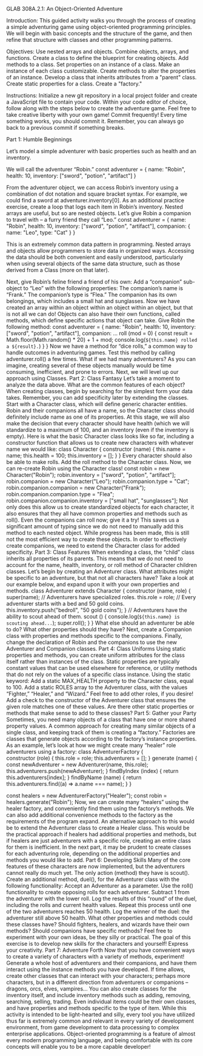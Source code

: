 GLAB 308A.2.1: An Object-Oriented Adventure

Introduction:
This guided activity walks you through the process of creating a simple adventuring game using object-oriented programming principles. We will begin with basic concepts and the structure of the game, and then refine that structure with classes and other programming patterns.

Objectives:
 Use nested arrays and objects.
 Combine objects, arrays, and functions.
 Create a class to define the blueprint for creating objects.
 Add methods to a class.
 Set properties on an instance of a class.
 Make an instance of each class customizable.
 Create methods to alter the properties of an instance.
 Develop a class that inherits attributes from a "parent" class.
 Create static properties for a class.
 Create a "factory."

Instructions:
Initialize a new git repository in a local project folder and create a JavaScript file to contain your code. Within your code editor of choice, follow along with the steps below to create the adventure game. Feel free to take creative liberty with your own game!
Commit frequently! Every time something works, you should commit it. Remember, you can always go back to a previous commit if something breaks.

Part 1: Humble Beginnings

Let’s model a simple adventurer with basic properties such as health and an inventory. 

We will call the adventurer “Robin.”
const adventurer = {
name: "Robin",
health: 10,
inventory: ["sword", "potion", "artifact"]
}

From the adventurer object, we can access Robin’s inventory using a combination of dot notation and square bracket syntax. For example, we could find a sword at adventurer.inventory[0].
As an additional practice exercise, create a loop that logs each item in Robin’s inventory.
Nested arrays are useful, but so are nested objects. Let’s give Robin a companion to travel with – a furry friend they call “Leo.”
const adventurer = {
name: "Robin",
health: 10,
inventory: ["sword", "potion", "artifact"],
companion: {
    name: "Leo",
    type: "Cat"
}
}

This is an extremely common data pattern in programming. Nested arrays and objects allow programmers to store data in organized ways. Accessing the data should be both convenient and easily understood, particularly when using several objects of the same data structure, such as those derived from a Class (more on that later).

Next, give Robin’s feline friend a friend of his own:
 Add a “companion” sub-object to “Leo” with the following properties:
 The companion’s name is “Frank.”
 The companion’s type is “Flea.”
The companion has its own belongings, which includes a small hat and sunglasses.
Now we have created an array within an object within an object within an object, but that is not all we can do! Objects can also have their own functions, called methods, which define specific actions that object can take.
Give Robin the following method:
const adventurer = {
name: "Robin",
health: 10,
inventory: ["sword", "potion", "artifact"],
companion: ...
roll (mod = 0) {
const result = Math.floor(Math.random() * 20) + 1 + mod;
console.log(`${this.name} rolled a ${result}.`)
}
}
Now we have a method for “dice rolls,” a common way to handle outcomes in adventuring games. Test this method by calling adventurer.roll() a few times.
What if we had many adventurers? As you can imagine, creating several of these objects manually would be time consuming, inefficient, and prone to errors. 
Next, we will level up our approach using Classes.
Part 2: Class Fantasy
Let’s take a moment to analyze the data above. What are the common features of each object?
When creating classes, begin by searching for the simplest form your data takes. Remember, you can add specificity later by extending the classes.
Start with a Character class, which will define generic character entities. Robin and their companions all have a name, so the Character class should definitely include name as one of its properties. At this stage, we will also make the decision that every character should have health (which we will standardize to a maximum of 100, and an inventory (even if the inventory is empty).
Here is what the basic Character class looks like so far, including a constructor function that allows us to create new characters with whatever name we would like:
class Character {
  constructor (name) {
    this.name = name;
    this.health = 100;
    this.inventory = [];
  }
}
Every character should also be able to make rolls. Add the roll method to the Character class.
Now, we can re-create Robin using the Character class!
const robin = new Character("Robin");
robin.inventory = ["sword", "potion", "artifact"];
robin.companion = new Character("Leo");
robin.companion.type = "Cat";
robin.companion.companion = new Character("Frank");
robin.companion.companion.type = "Flea";
robin.companion.companion.inventory = ["small hat", "sunglasses"];
Not only does this allow us to create standardized objects for each character, it also ensures that they all have common properties and methods such as roll(). Even the companions can roll now; give it a try! This saves us a significant amount of typing since we do not need to manually add this method to each nested object.
While progress has been made, this is still not the most efficient way to create these objects. In order to effectively create companions, we need to extend the Character class for added specificity.
Part 3: Class Features
When extending a class, the “child” class inherits all properties of its parents. This means that we do not need to account for the name, health, inventory, or roll method of Character children classes.
Let’s begin by creating an Adventurer class. What attributes might be specific to an adventure, but that not all characters have? Take a look at our example below, and expand upon it with your own properties and methods.
class Adventurer extends Character {
  constructor (name, role) {
    super(name);
    // Adventurers have specialized roles.
    this.role = role;
    // Every adventurer starts with a bed and 50 gold coins.
    this.inventory.push("bedroll", "50 gold coins");
  }
  // Adventurers have the ability to scout ahead of them.
  scout () {
    console.log(`${this.name} is scouting ahead...`);
    super.roll();
  }
}
What else should an adventurer be able to do? What other properties should they have?
Next, create a Companion class with properties and methods specific to the companions.
Finally, change the declaration of Robin and the companions to use the new Adventurer and Companion classes.
Part 4: Class Uniforms
Using static properties and methods, you can create uniform attributes for the class itself rather than instances of the class. Static properties are typically constant values that can be used elsewhere for reference, or utility methods that do not rely on the values of a specific class instance.
Using the static keyword:
Add a static MAX_HEALTH property to the Character class, equal to 100.
Add a static ROLES array to the Adventurer class, with the values “Fighter,” “Healer,” and “Wizard.” Feel free to add other roles, if you desire!
Add a check to the constructor of the Adventurer class that ensures the given role matches one of these values.
Are there other static properties or methods that make sense to add to these classes?
Part 5: Gather your Party
Sometimes, you need many objects of a class that have one or more shared property values. A common approach for creating many similar objects of a single class, and keeping track of them is creating a “factory.”
Factories are classes that generate objects according to the factory’s instance properties.
As an example, let’s look at how we might create many “healer” role adventurers using a factory:
class AdventurerFactory {  
  constructor (role) {
    this.role = role;
    this.adventurers = [];
  }
  generate (name) {
    const newAdventurer = new Adventurer(name, this.role);
    this.adventurers.push(newAdventurer);
  }
  findByIndex (index) {
    return this.adventurers[index];
  }
  findByName (name) {
    return this.adventurers.find((a) => a.name === name);
  }
}

const healers = new AdventurerFactory("Healer");
const robin = healers.generate("Robin");
Now, we can create many “healers” using the healer factory, and conveniently find them using the factory’s methods. We can also add additional convenience methods to the factory as the requirements of the program expand.
An alternative approach to this would be to extend the Adventurer class to create a Healer class. This would be the practical approach if healers had additional properties and methods, but if healers are just adventurers with a specific role, creating an entire class for them is inefficient.
In the next part, it may be prudent to create classes for each adventuring role, depending on the additional properties and methods you would like to add.
Part 6: Developing Skills
Many of the core features of these characters are now implemented, but the adventurers cannot  really do much yet. The only action (method) they have is scout().
Create an additional method, duel(), for the Adventurer class with the following functionality:
Accept an Adventurer as a parameter.
Use the roll() functionality to create opposing rolls for each adventurer.
Subtract 1 from the adventurer with the lower roll.
Log the results of this “round” of the duel, including the rolls and current health values.
Repeat this process until one of the two adventurers reaches 50 health.
Log the winner of the duel: the adventurer still above 50 health.
What other properties and methods could these classes have? Should fighters, healers, and wizards have their own methods? Should companions have specific methods?
Feel free to experiment with your own ideas, be they silly or practical. The goal of this exercise is to develop new skills for the characters and yourself! Express your creativity.
Part 7: Adventure Forth
Now that you have convenient ways to create a variety of characters with a variety of methods, experiment! Generate a whole host of adventurers and their companions, and have them interact using the instance methods you have developed.
If time allows, create other classes that can interact with your characters; perhaps more characters, but in a different direction from adventurers or companions – dragons, orcs, elves, vampires...
You can also create classes for the inventory itself, and include inventory methods such as adding, removing, searching, selling, trading. Even individual items could be their own classes, and have properties and methods specific to the type of item.
While this activity is intended to be light-hearted and silly, every tool you have utilized thus far is extremely common and relevant in every variety of development environment, from game development to data processing to complex enterprise applications.
Object-oriented programming is a feature of almost every modern programming language, and being comfortable with its core concepts will enable you to be a more capable developer!